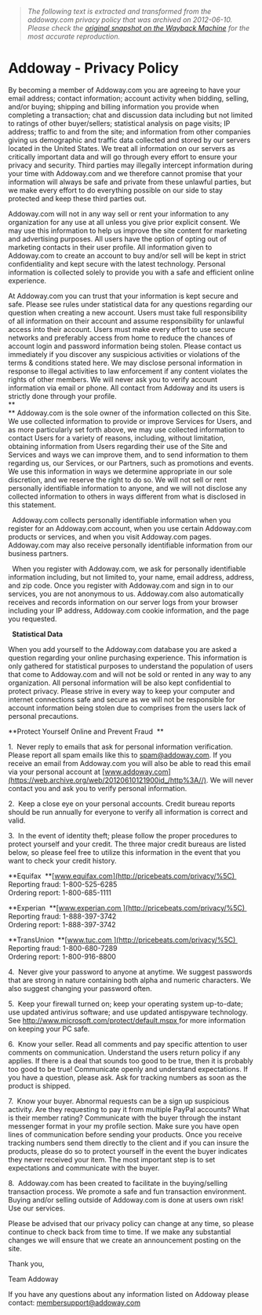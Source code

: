 > *The following text is extracted and transformed from the addoway.com privacy policy that was archived on 2012-06-10. Please check the [original snapshot on the Wayback Machine](https://web.archive.org/web/20120610121900id_/http%3A//www.addoway.com/privacy) for the most accurate reproduction.*

# Addoway - Privacy Policy

By becoming a member of Addoway.com you are agreeing to have your email address; contact information; account activity when bidding, selling, and/or buying; shipping and billing information you provide when completing a transaction; chat and discussion data including but not limited to ratings of other buyer/sellers; statistical analysis on page visits; IP address; traffic to and from the site; and information from other companies giving us demographic and traffic data collected and stored by our servers located in the United States. We treat all information on our servers as critically important data and will go through every effort to ensure your privacy and security. Third parties may illegally intercept information during your time with Addoway.com and we therefore cannot promise that your information will always be safe and private from these unlawful parties, but we make every effort to do everything possible on our side to stay protected and keep these third parties out.

Addoway.com will not in any way sell or rent your information to any organization for any use at all unless you give prior explicit consent. We may use this information to help us improve the site content for marketing and advertising purposes. All users have the option of opting out of marketing contacts in their user profile. All information given to Addoway.com to create an account to buy and/or sell will be kept in strict confidentiality and kept secure with the latest technology. Personal information is collected solely to provide you with a safe and efficient online experience.

At Addoway.com you can trust that your information is kept secure and safe. Please see rules under statistical data for any questions regarding our question when creating a new account. Users must take full responsibility of all information on their account and assume responsibility for unlawful access into their account. Users must make every effort to use secure networks and preferably access from home to reduce the chances of account login and password information being stolen. Please contact us immediately if you discover any suspicious activities or violations of the terms & conditions stated here. We may disclose personal information in response to illegal activities to law enforcement if any content violates the rights of other members. We will never ask you to verify account information via email or phone. All contact from Addoway and its users is strictly done through your profile.   
 **  
** Addoway.com is the sole owner of the information collected on this Site. We use collected information to provide or improve Services for Users, and as more particularly set forth above, we may use collected information to contact Users for a variety of reasons, including, without limitation, obtaining information from Users regarding their use of the Site and Services and ways we can improve them, and to send information to them regarding us, our Services, or our Partners, such as promotions and events. We use this information in ways we determine appropriate in our sole discretion, and we reserve the right to do so. We will not sell or rent personally identifiable information to anyone, and we will not disclose any collected information to others in ways different from what is disclosed in this statement.  

  Addoway.com collects personally identifiable information when you register for an Addoway.com account, when you use certain Addoway.com products or services, and when you visit Addoway.com pages. Addoway.com may also receive personally identifiable information from our business partners. 

  When you register with Addoway.com, we ask for personally identifiable information including, but not limited to, your name, email address, address, and zip code. Once you register with Addoway.com and sign in to our services, you are not anonymous to us. Addoway.com also automatically receives and records information on our server logs from your browser including your IP address, Addoway.com cookie information, and the page you requested. 

  **Statistical Data**

When you add yourself to the Addoway.com database you are asked a question regarding your online purchasing experience. This information is only gathered for statistical purposes to understand the population of users that come to Addoway.com and will not be sold or rented in any way to any organization. All personal information will be also kept confidential to protect privacy. Please strive in every way to keep your computer and internet connections safe and secure as we will not be responsible for account information being stolen due to comprises from the users lack of personal precautions.

**Protect Yourself Online and Prevent Fraud  ** 

1.  Never reply to emails that ask for personal information verification. Please report all spam emails like this to [spam@addoway.com](mailto:spam@addoway.com). If you receive an email from Addoway.com you will also be able to read this email via your personal account at [www.addoway.com](https://web.archive.org/web/20120610121900id_/http%3A//). We will never contact you and ask you to verify personal information.

2.  Keep a close eye on your personal accounts. Credit bureau reports should be run annually for everyone to verify all information is correct and valid.

3.  In the event of identity theft; please follow the proper procedures to protect yourself and your credit. The three major credit bureaus are listed below, so please feel free to utilize this information in the event that you want to check your credit history.   

**Equifax  **[www.equifax.com](http://pricebeats.com/privacy/%5C)   
Reporting fraud: 1-800-525-6285   
Ordering report: 1-800-685-1111

**Experian  **[www.experian.com ](http://pricebeats.com/privacy/%5C)   
Reporting fraud: 1-888-397-3742   
Ordering report: 1-888-397-3742

**TransUnion  **[www.tuc.com ](http://pricebeats.com/privacy/%5C)   
Reporting fraud: 1-800-680-7289   
Ordering report: 1-800-916-8800 

  
4.  Never give your password to anyone at anytime. We suggest passwords that are strong in nature containing both alpha and numeric characters. We also suggest changing your password often.

5.  Keep your firewall turned on; keep your operating system up-to-date; use updated antivirus software; and use updated antispyware technology. See <http://www.microsoft.com/protect/default.mspx>[ ](http://www.microsoft.com/protect/default.mspx)for more information on keeping your PC safe.  

6.  Know your seller. Read all comments and pay specific attention to user comments on communication. Understand the users return policy if any applies. If there is a deal that sounds too good to be true, then it is probably too good to be true! Communicate openly and understand expectations. If you have a question, please ask. Ask for tracking numbers as soon as the product is shipped.  

7.  Know your buyer. Abnormal requests can be a sign up suspicious activity. Are they requesting to pay it from multiple PayPal accounts? What is their member rating? Communicate with the buyer through the instant messenger format in your my profile section. Make sure you have open lines of communication before sending your products. Once you receive tracking numbers send them directly to the client and if you can insure the products, please do so to protect yourself in the event the buyer indicates they never received your item. The most important step is to set expectations and communicate with the buyer.

8.  Addoway.com has been created to facilitate in the buying/selling transaction process. We promote a safe and fun transaction environment. Buying and/or selling outside of Addoway.com is done at users own risk! Use our services.  

Please be advised that our privacy policy can change at any time, so please continue to check back from time to time. If we make any substantial changes we will ensure that we create an announcement posting on the site.

Thank you,

Team Addoway

  
If you have any questions about any information listed on Addoway please contact: membersupport@addoway.com
